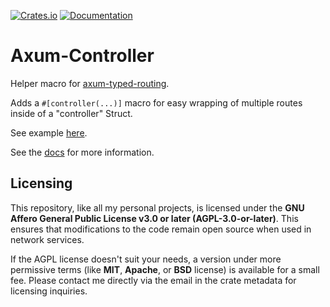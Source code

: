 [![Crates.io](https://img.shields.io/crates/v/axum-controller)](https://crates.io/crates/axum-controller)
[![Documentation](https://docs.rs/axum-controller/badge.svg)](https://docs.rs/axum-controller)

# Axum-Controller
Helper macro for [axum-typed-routing](https://github.com/jvdwrf/axum-typed-routing).

Adds a `#[controller(...)]` macro for easy wrapping of multiple routes inside of a "controller" Struct.

See example [here](axum-controller/examples/controller.rs).

See the [docs](https://docs.rs/axum-controller) for more information.


## Licensing

This repository, like all my personal projects, is licensed under the **GNU Affero General Public License v3.0 or later (AGPL-3.0-or-later)**. This ensures that modifications to the code remain open source when used in network services.

If the AGPL license doesn't suit your needs, a version under more permissive terms (like **MIT**, **Apache**, or **BSD** license) is available for a small fee. Please contact me directly via the email in the crate metadata for licensing inquiries.

